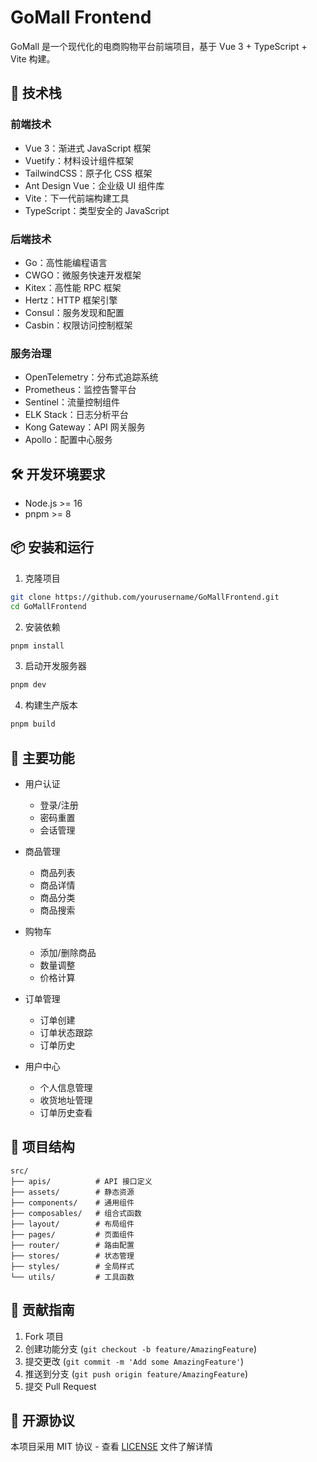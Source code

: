 # GoMall Frontend

GoMall 是一个现代化的电商购物平台前端项目，基于 Vue 3 + TypeScript + Vite 构建。

## 🚀 技术栈

### 前端技术
- Vue 3：渐进式 JavaScript 框架
- Vuetify：材料设计组件框架
- TailwindCSS：原子化 CSS 框架
- Ant Design Vue：企业级 UI 组件库
- Vite：下一代前端构建工具
- TypeScript：类型安全的 JavaScript

### 后端技术
- Go：高性能编程语言
- CWGO：微服务快速开发框架
- Kitex：高性能 RPC 框架
- Hertz：HTTP 框架引擎
- Consul：服务发现和配置
- Casbin：权限访问控制框架

### 服务治理
- OpenTelemetry：分布式追踪系统
- Prometheus：监控告警平台
- Sentinel：流量控制组件
- ELK Stack：日志分析平台
- Kong Gateway：API 网关服务
- Apollo：配置中心服务

## 🛠️ 开发环境要求

- Node.js >= 16
- pnpm >= 8

## 📦 安装和运行

1. 克隆项目
```bash
git clone https://github.com/yourusername/GoMallFrontend.git
cd GoMallFrontend
```

2. 安装依赖
```bash
pnpm install
```

3. 启动开发服务器
```bash
pnpm dev
```

4. 构建生产版本
```bash
pnpm build
```

## 🌟 主要功能

- 用户认证
  - 登录/注册
  - 密码重置
  - 会话管理

- 商品管理
  - 商品列表
  - 商品详情
  - 商品分类
  - 商品搜索

- 购物车
  - 添加/删除商品
  - 数量调整
  - 价格计算

- 订单管理
  - 订单创建
  - 订单状态跟踪
  - 订单历史

- 用户中心
  - 个人信息管理
  - 收货地址管理
  - 订单历史查看

## 📝 项目结构

```
src/
├── apis/          # API 接口定义
├── assets/        # 静态资源
├── components/    # 通用组件
├── composables/   # 组合式函数
├── layout/        # 布局组件
├── pages/         # 页面组件
├── router/        # 路由配置
├── stores/        # 状态管理
├── styles/        # 全局样式
└── utils/         # 工具函数
```

## 🤝 贡献指南

1. Fork 项目
2. 创建功能分支 (`git checkout -b feature/AmazingFeature`)
3. 提交更改 (`git commit -m 'Add some AmazingFeature'`)
4. 推送到分支 (`git push origin feature/AmazingFeature`)
5. 提交 Pull Request

## 📄 开源协议

本项目采用 MIT 协议 - 查看 [LICENSE](LICENSE) 文件了解详情
